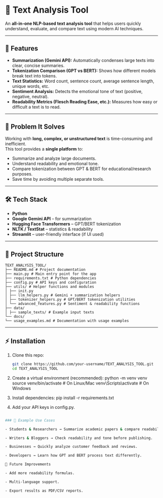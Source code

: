 # 📝 Text Analysis Tool  

An **all-in-one NLP-based text analysis tool** that helps users quickly understand, evaluate, and compare text using modern AI techniques.  

---

## 🚀 Features  

- **Summarization (Gemini API):** Automatically condenses large texts into clear, concise summaries.  
- **Tokenization Comparison (GPT vs BERT):** Shows how different models break text into tokens.  
- **Text Statistics:** Word count, sentence count, average sentence length, unique words, etc.  
- **Sentiment Analysis:** Detects the emotional tone of text (positive, negative, neutral).  
- **Readability Metrics (Flesch Reading Ease, etc.):** Measures how easy or difficult a text is to read.  

---

## 🎯 Problem It Solves  

Working with **long, complex, or unstructured text** is time-consuming and inefficient.  
This tool provides a **single platform** to:  
- Summarize and analyze large documents.  
- Understand readability and emotional tone.  
- Compare tokenization between GPT & BERT for educational/research purposes.  
- Save time by avoiding multiple separate tools.  

---

## 🛠 Tech Stack  

- **Python**  
- **Google Gemini API** – for summarization  
- **Hugging Face Transformers** – GPT/BERT tokenization  
- **NLTK / TextStat** – statistics & readability  
- **Streamlit** – user-friendly interface (if UI used)  

---

## 📂 Project Structure  

````
TEXT_ANALYSIS_TOOL/
├── README.md # Project documentation
├── main.py # Main entry point for the app
├── requirements.txt # Python dependencies
├── config.py # API keys and configuration
├── utils/ # Helper functions and modules
│ ├── init.py
│ ├── llm_helpers.py # Gemini + summarization helpers
│ ├── tokenizer_helpers.py # GPT/BERT tokenization utilities
│ └── advanced_features.py # Sentiment & readability functions
├── data/
│ ├── sample_texts/ # Example input texts
└── docs/
└── usage_examples.md # Documentation with usage examples
````

---

## ⚡ Installation  

1. Clone this repo:  
   ```bash
   git clone https://github.com/your-username/TEXT_ANALYSIS_TOOL.git
   cd TEXT_ANALYSIS_TOOL

2. Create a virtual environment (recommended):
  python -m venv venv
  source venv/bin/activate   # On Linux/Mac
  venv\Scripts\activate      # On Windows

  3. Install dependencies:
  pip install -r requirements.txt

4. Add your API keys in config.py.
  ```bash

### 📌 Example Use Cases

- Students & Researchers → Summarize academic papers & compare readability.

- Writers & Bloggers → Check readability and tone before publishing.

- Businesses → Quickly analyze customer feedback and reviews.

- Developers → Learn how GPT and BERT process text differently.

🔮 Future Improvements

- Add more readability formulas.

- Multi-language support.

- Export results as PDF/CSV reports.
